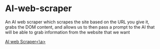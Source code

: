 # AI-web-scraper

An AI web scraper which scrapes the site based on the URL you give it, grabs the DOM content, and allows us to then pass a prompt to the AI that will be able to grab information from the website that we want



<a href = "https://preetikumari5-ai-web-scraper-main-hnxedn.streamlit.app/">AI web Scraper<\a>
